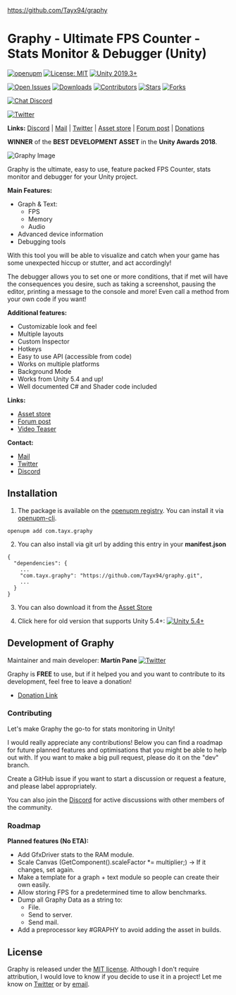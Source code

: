 https://github.com/Tayx94/graphy 



# Graphy - Ultimate FPS Counter - Stats Monitor & Debugger (Unity)

[![openupm](https://img.shields.io/npm/v/com.tayx.graphy?label=openupm&registry_uri=https://package.openupm.com)](https://openupm.com/packages/com.tayx.graphy/)
[![License: MIT](https://img.shields.io/badge/License-MIT-brightgreen.svg)](https://github.com/Tayx94/graphy/blob/master/LICENSE)
[![Unity 2019.3+](https://img.shields.io/badge/unity-2019.3%2B-blue.svg)](https://unity3d.com/get-unity/download)

[![Open Issues](https://img.shields.io/github/issues-raw/tayx94/graphy)](https://github.com/Tayx94/graphy/issues)
[![Downloads](https://img.shields.io/github/downloads/tayx94/graphy/total)](https://github.com/Tayx94/graphy/releases)
[![Contributors](https://img.shields.io/github/contributors/tayx94/graphy)](https://github.com/Tayx94/graphy/graphs/contributors)
[![Stars](https://img.shields.io/github/stars/Tayx94/graphy)](https://github.com/Tayx94/graphy)
[![Forks](https://img.shields.io/github/forks/Tayx94/graphy)](https://github.com/Tayx94/graphy)

[![Chat Discord](https://img.shields.io/discord/406037880314789889)](https://discord.gg/2KgNEHK?)

[![Twitter](https://img.shields.io/twitter/follow/martintayx?label=Follow&style=social)](http://twitter.com/intent/user?screen_name=martinTayx)

**Links:** [Discord](https://discord.gg/2KgNEHK?) | [Mail](mailto:martintayx@gmail.com) | [Twitter](http://twitter.com/intent/user?screen_name=martinTayx) | [Asset store](https://assetstore.unity.com/packages/tools/gui/graphy-ultimate-stats-monitor-debugger-105778) | [Forum post](https://forum.unity.com/threads/graphy-ultimate-stats-monitor-debugger-released.517387/) | [Donations](https://www.paypal.me/MartinPaneUK)

**WINNER** of the **BEST DEVELOPMENT ASSET** in the **Unity Awards 2018**.

![Graphy Image](https://image.ibb.co/dbcDu8/2018_07_15_15_10_05.gif)

Graphy is the ultimate, easy to use, feature packed FPS Counter, stats monitor and debugger for your Unity project.

**Main Features:**
- Graph & Text:
  - FPS
  - Memory
  - Audio
- Advanced device information 
- Debugging tools 

With this tool you will be able to visualize and catch when your game has some unexpected hiccup or stutter, and act accordingly! 

The debugger allows you to set one or more conditions, that if met will have the consequences you desire, such as taking a screenshot, pausing the editor, printing a message to the console and more! Even call a method from your own code if you want! 

**Additional features:**
- Customizable look and feel 
- Multiple layouts 
- Custom Inspector 
- Hotkeys 
- Easy to use API (accessible from code) 
- Works on multiple platforms 
- Background Mode 
- Works from Unity 5.4 and up! 
- Well documented C# and Shader code included 

**Links:**
- [Asset store](https://assetstore.unity.com/packages/tools/gui/graphy-ultimate-stats-monitor-debugger-105778)
- [Forum post](https://forum.unity.com/threads/graphy-ultimate-stats-monitor-debugger-released.517387/)
- [Video Teaser](https://youtu.be/2X3vXxLANk0)

**Contact:**
- [Mail](martintayx@gmail.com)
- [Twitter](https://twitter.com/martinTayx)
- [Discord](https://discord.gg/2KgNEHK?)

## Installation
1. The package is available on the [openupm registry](https://openupm.com). You can install it via [openupm-cli](https://github.com/openupm/openupm-cli).
```
openupm add com.tayx.graphy
```
2. You can also install via git url by adding this entry in your **manifest.json**
```
{
  "dependencies": {
    ...
    "com.tayx.graphy": "https://github.com/Tayx94/graphy.git",
    ...
  }
}
```
3. You can also download it from the [Asset Store](https://assetstore.unity.com/packages/tools/gui/graphy-ultimate-stats-monitor-debugger-105778)

4. Click here for old version that supports Unity 5.4+: 
[![Unity 5.4+](https://img.shields.io/badge/unity-5.4%2B-blue.svg)](https://github.com/Tayx94/graphy/releases/tag/v1.6.0-Unity5.4)

## Development of Graphy

Maintainer and main developer: **Martín Pane** [![Twitter](https://img.shields.io/twitter/follow/martintayx?label=Follow&style=social)](http://twitter.com/intent/user?screen_name=martinTayx)

Graphy is **FREE** to use, but if it helped you and you want to contribute to its development, feel free to leave a donation! 

- [Donation Link](https://www.paypal.me/MartinPaneUK)

### Contributing

Let's make Graphy the go-to for stats monitoring in Unity!

I would really appreciate any contributions! Below you can find a roadmap for future planned features and optimisations that you might be able to help out with. If you want to make a big pull request, please do it on the "dev" branch.

Create a GitHub issue if you want to start a discussion or request a feature, and please label appropriately.

You can also join the [Discord](https://discord.gg/2KgNEHK?) for active discussions with other members of the community.

### Roadmap

**Planned features (No ETA):**

  - Add GfxDriver stats to the RAM module.
  - Scale Canvas (GetComponent<Canvas>().scaleFactor *= multiplier;) -> If it changes, set again.
  - Make a template for a graph + text module so people can create their own easily.
  - Allow storing FPS for a predetermined time to allow benchmarks.
  - Dump all Graphy Data as a string to:
  	- File.
	- Send to server.
	- Send mail.
  - Add a preprocessor key #GRAPHY to avoid adding the asset in builds.

## License

Graphy is released under the [MIT license](https://github.com/Tayx94/graphy/blob/master/LICENSE). Although I don't require attribution, I would love to know if you decide to use it in a project! Let me know on [Twitter](https://twitter.com/martinTayx) or by [email](martintayx@gmail.com).
